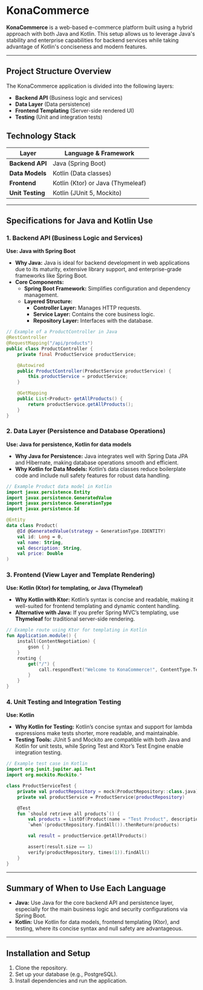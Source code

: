 
# KonaCommerce

**KonaCommerce** is a web-based e-commerce platform built using a hybrid approach with both Java and Kotlin. This setup allows us to leverage Java's stability and enterprise capabilities for backend services while taking advantage of Kotlin's conciseness and modern features.

---

## Project Structure Overview

The KonaCommerce application is divided into the following layers:
- **Backend API** (Business logic and services)
- **Data Layer** (Data persistence)
- **Frontend Templating** (Server-side rendered UI)
- **Testing** (Unit and integration tests)

## Technology Stack

| Layer                 | Language & Framework  |
|-----------------------|-----------------------|
| **Backend API**       | Java (Spring Boot)    |
| **Data Models**       | Kotlin (Data classes) |
| **Frontend**          | Kotlin (Ktor) or Java (Thymeleaf) |
| **Unit Testing**      | Kotlin (JUnit 5, Mockito) |

---

## Specifications for Java and Kotlin Use

### 1. Backend API (Business Logic and Services)

**Use: Java with Spring Boot**

- **Why Java:** Java is ideal for backend development in web applications due to its maturity, extensive library support, and enterprise-grade frameworks like Spring Boot.
- **Core Components:**
    - **Spring Boot Framework:** Simplifies configuration and dependency management.
    - **Layered Structure:**
        - **Controller Layer:** Manages HTTP requests.
        - **Service Layer:** Contains the core business logic.
        - **Repository Layer:** Interfaces with the database.

```java
// Example of a ProductController in Java
@RestController
@RequestMapping("/api/products")
public class ProductController {
    private final ProductService productService;

    @Autowired
    public ProductController(ProductService productService) {
        this.productService = productService;
    }

    @GetMapping
    public List<Product> getAllProducts() {
        return productService.getAllProducts();
    }
}
```

### 2. Data Layer (Persistence and Database Operations)

**Use: Java for persistence, Kotlin for data models**

- **Why Java for Persistence:** Java integrates well with Spring Data JPA and Hibernate, making database operations smooth and efficient.
- **Why Kotlin for Data Models:** Kotlin’s data classes reduce boilerplate code and include null safety features for robust data handling.

```kotlin
// Example Product data model in Kotlin
import javax.persistence.Entity
import javax.persistence.GeneratedValue
import javax.persistence.GenerationType
import javax.persistence.Id

@Entity
data class Product(
    @Id @GeneratedValue(strategy = GenerationType.IDENTITY)
    val id: Long = 0,
    val name: String,
    val description: String,
    val price: Double
)
```

### 3. Frontend (View Layer and Template Rendering)

**Use: Kotlin (Ktor) for templating, or Java (Thymeleaf)**

- **Why Kotlin with Ktor:** Kotlin’s syntax is concise and readable, making it well-suited for frontend templating and dynamic content handling.
- **Alternative with Java:** If you prefer Spring MVC’s templating, use **Thymeleaf** for traditional server-side rendering.

```kotlin
// Example route using Ktor for templating in Kotlin
fun Application.module() {
    install(ContentNegotiation) {
        gson { }
    }
    routing {
        get("/") {
            call.respondText("Welcome to KonaCommerce!", ContentType.Text.Html)
        }
    }
}
```

### 4. Unit Testing and Integration Testing

**Use: Kotlin**

- **Why Kotlin for Testing:** Kotlin’s concise syntax and support for lambda expressions make tests shorter, more readable, and maintainable.
- **Testing Tools:** JUnit 5 and Mockito are compatible with both Java and Kotlin for unit tests, while Spring Test and Ktor’s Test Engine enable integration testing.

```kotlin
// Example test case in Kotlin
import org.junit.jupiter.api.Test
import org.mockito.Mockito.*

class ProductServiceTest {
    private val productRepository = mock(ProductRepository::class.java)
    private val productService = ProductService(productRepository)

    @Test
    fun `should retrieve all products`() {
        val products = listOf(Product(name = "Test Product", description = "Description", price = 9.99))
        `when`(productRepository.findAll()).thenReturn(products)

        val result = productService.getAllProducts()

        assert(result.size == 1)
        verify(productRepository, times(1)).findAll()
    }
}
```

---

## Summary of When to Use Each Language

- **Java:** Use Java for the core backend API and persistence layer, especially for the main business logic and security configurations via Spring Boot.
- **Kotlin:** Use Kotlin for data models, frontend templating (Ktor), and testing, where its concise syntax and null safety are advantageous.

---

## Installation and Setup

1. Clone the repository.
2. Set up your database (e.g., PostgreSQL).
3. Install dependencies and run the application.
